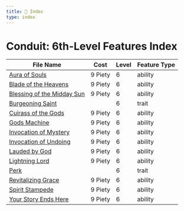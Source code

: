 ```yaml
---
title: 📑 Index
type: index
---
```


# Conduit: 6th-Level Features Index

| File Name                                                           | Cost    | Level | Feature Type |
| ------------------------------------------------------------------- | ------- | ----- | ------------ |
| [Aura of Souls](../Aura%20of%20Souls)                               | 9 Piety | 6     | ability      |
| [Blade of the Heavens](../Blade%20of%20the%20Heavens)               | 9 Piety | 6     | ability      |
| [Blessing of the Midday Sun](../Blessing%20of%20the%20Midday%20Sun) | 9 Piety | 6     | ability      |
| [Burgeoning Saint](../Burgeoning%20Saint)                           |         | 6     | trait        |
| [Cuirass of the Gods](../Cuirass%20of%20the%20Gods)                 | 9 Piety | 6     | ability      |
| [Gods Machine](../Gods%20Machine)                                   | 9 Piety | 6     | ability      |
| [Invocation of Mystery](../Invocation%20of%20Mystery)               | 9 Piety | 6     | ability      |
| [Invocation of Undoing](../Invocation%20of%20Undoing)               | 9 Piety | 6     | ability      |
| [Lauded by God](../Lauded%20by%20God)                               | 9 Piety | 6     | ability      |
| [Lightning Lord](../Lightning%20Lord)                               | 9 Piety | 6     | ability      |
| [Perk](../Perk)                                                     |         | 6     | trait        |
| [Revitalizing Grace](../Revitalizing%20Grace)                       | 9 Piety | 6     | ability      |
| [Spirit Stampede](../Spirit%20Stampede)                             | 9 Piety | 6     | ability      |
| [Your Story Ends Here](../Your%20Story%20Ends%20Here)               | 9 Piety | 6     | ability      |
